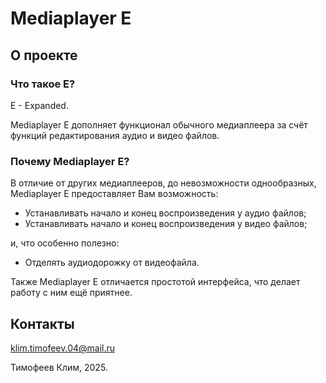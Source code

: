 # Mediaplayer E
## О проекте
### Что такое E?
E - Expanded.

Mediaplayer E дополняет функционал обычного медиаплеера за счёт функций редактирования аудио и видео файлов.
### Почему Mediaplayer E?
В отличие от других медиаплееров, до невозможности однообразных, Mediaplayer E предоставляет Вам возможность:
- Устанавливать начало и конец воспроизведения у аудио файлов;
- Устанавливать начало и конец воспроизведения у видео файлов;

и, что особенно полезно:
- Отделять аудиодорожку от видеофайла.

Также Mediaplayer E отличается простотой интерфейса, что делает работу с ним ещё приятнее.
## Контакты
klim.timofeev.04@mail.ru

Тимофеев Клим, 2025.

